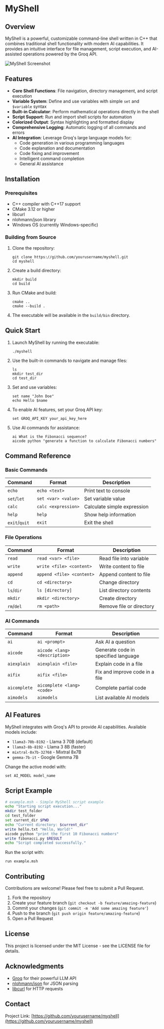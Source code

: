 # MyShell

## Overview

MyShell is a powerful, customizable command-line shell written in C++ that combines traditional shell functionality with modern AI capabilities. It provides an intuitive interface for file management, script execution, and AI-assisted operations powered by the Groq API.

![MyShell Screenshot](https://via.placeholder.com/800x400?text=MyShell+Screenshot)

## Features

- **Core Shell Functions**: File navigation, directory management, and script execution
- **Variable System**: Define and use variables with simple `set` and `$variable` syntax
- **Built-in Calculator**: Perform mathematical operations directly in the shell
- **Script Support**: Run and import shell scripts for automation
- **Colorized Output**: Syntax highlighting and formatted display
- **Comprehensive Logging**: Automatic logging of all commands and errors
- **AI Integration**: Leverage Groq's large language models for:
  - Code generation in various programming languages
  - Code explanation and documentation
  - Code fixing and improvement
  - Intelligent command completion
  - General AI assistance

## Installation

### Prerequisites

- C++ compiler with C++17 support
- CMake 3.12 or higher
- libcurl
- nlohmann/json library
- Windows OS (currently Windows-specific)

### Building from Source

1. Clone the repository:
   ```
   git clone https://github.com/yourusername/myshell.git
   cd myshell
   ```

2. Create a build directory:
   ```
   mkdir build
   cd build
   ```

3. Run CMake and build:
   ```
   cmake ..
   cmake --build .
   ```

4. The executable will be available in the `build/bin` directory.

## Quick Start

1. Launch MyShell by running the executable:
   ```
   ./myshell
   ```

2. Use the built-in commands to navigate and manage files:
   ```
   ls
   mkdir test_dir
   cd test_dir
   ```

3. Set and use variables:
   ```
   set name "John Doe"
   echo Hello $name
   ```

4. To enable AI features, set your Groq API key:
   ```
   set GROQ_API_KEY your_api_key_here
   ```

5. Use AI commands for assistance:
   ```
   ai What is the Fibonacci sequence?
   aicode python "generate a function to calculate Fibonacci numbers"
   ```

## Command Reference

### Basic Commands

| Command | Format | Description |
|---------|--------|-------------|
| `echo` | `echo <text>` | Print text to console |
| `set`/`let` | `set <var> <value>` | Set variable value |
| `calc` | `calc <expression>` | Calculate simple expression |
| `help` | `help` | Show help information |
| `exit`/`quit` | `exit` | Exit the shell |

### File Operations

| Command | Format | Description |
|---------|--------|-------------|
| `read` | `read <var> <file>` | Read file into variable |
| `write` | `write <file> <content>` | Write content to file |
| `append` | `append <file> <content>` | Append content to file |
| `cd` | `cd <directory>` | Change directory |
| `ls`/`dir` | `ls [directory]` | List directory contents |
| `mkdir` | `mkdir <directory>` | Create directory |
| `rm`/`del` | `rm <path>` | Remove file or directory |

### AI Commands

| Command | Format | Description |
|---------|--------|-------------|
| `ai` | `ai <prompt>` | Ask AI a question |
| `aicode` | `aicode <lang> <description>` | Generate code in specified language |
| `aiexplain` | `aiexplain <file>` | Explain code in a file |
| `aifix` | `aifix <file>` | Fix and improve code in a file |
| `aicomplete` | `aicomplete <lang> <code>` | Complete partial code |
| `aimodels` | `aimodels` | List available AI models |

## AI Features

MyShell integrates with Groq's API to provide AI capabilities. Available models include:

- `llama3-70b-8192` - Llama 3 70B (default)
- `llama3-8b-8192` - Llama 3 8B (faster)
- `mixtral-8x7b-32768` - Mixtral 8x7B
- `gemma-7b-it` - Google Gemma 7B

Change the active model with:
```
set AI_MODEL model_name
```

## Script Example

```bash
# example.msh - Simple MyShell script example
echo "Starting script execution..."
mkdir test_folder
cd test_folder
set current_dir $PWD
echo "Current directory: $current_dir"
write hello.txt "Hello, World!"
aicode python "print the first 10 Fibonacci numbers"
write fibonacci.py $RESULT
echo "Script completed successfully."
```

Run the script with:
```
run example.msh
```

## Contributing

Contributions are welcome! Please feel free to submit a Pull Request.

1. Fork the repository
2. Create your feature branch (`git checkout -b feature/amazing-feature`)
3. Commit your changes (`git commit -m 'Add some amazing feature'`)
4. Push to the branch (`git push origin feature/amazing-feature`)
5. Open a Pull Request

## License

This project is licensed under the MIT License - see the LICENSE file for details.

## Acknowledgments

- [Groq](https://groq.com/) for their powerful LLM API
- [nlohmann/json](https://github.com/nlohmann/json) for JSON parsing
- [libcurl](https://curl.se/libcurl/) for HTTP requests

## Contact

Project Link: [https://github.com/yourusername/myshell](https://github.com/yourusername/myshell)